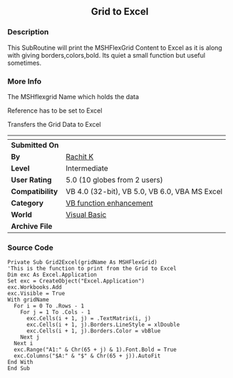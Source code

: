 ﻿<div align="center">

## Grid to Excel


</div>

### Description

This SubRoutine will print the MSHFlexGrid Content to Excel as it is along with giving borders,colors,bold. Its quiet a small function but useful sometimes.
 
### More Info
 
The MSHflexgrid Name which holds the data

Reference has to be set to Excel

Transfers the Grid Data to Excel


<span>             |<span>
---                |---
**Submitted On**   |
**By**             |[Rachit K](https://github.com/Planet-Source-Code/PSCIndex/blob/master/ByAuthor/rachit-k.md)
**Level**          |Intermediate
**User Rating**    |5.0 (10 globes from 2 users)
**Compatibility**  |VB 4\.0 \(32\-bit\), VB 5\.0, VB 6\.0, VBA MS Excel
**Category**       |[VB function enhancement](https://github.com/Planet-Source-Code/PSCIndex/blob/master/ByCategory/vb-function-enhancement__1-25.md)
**World**          |[Visual Basic](https://github.com/Planet-Source-Code/PSCIndex/blob/master/ByWorld/visual-basic.md)
**Archive File**   |[](https://github.com/Planet-Source-Code/rachit-k-grid-to-excel__1-47408/archive/master.zip)





### Source Code

```
Private Sub Grid2Excel(gridName As MSHFlexGrid)
'This is the function to print from the Grid to Excel
Dim exc As Excel.Application
Set exc = CreateObject("Excel.Application")
exc.Workbooks.Add
exc.Visible = True
With gridName
  For i = 0 To .Rows - 1
    For j = 1 To .Cols - 1
      exc.Cells(i + 1, j) = .TextMatrix(i, j)
      exc.Cells(i + 1, j).Borders.LineStyle = xlDouble
      exc.Cells(i + 1, j).Borders.Color = vbBlue
    Next j
  Next i
  exc.Range("A1:" & Chr(65 + j) & 1).Font.Bold = True
  exc.Columns("$A:" & "$" & Chr(65 + j)).AutoFit
End With
End Sub
```

